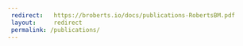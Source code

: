 ```yaml
---
 redirect:   https://broberts.io/docs/publications-RobertsBM.pdf
 layout:     redirect
 permalink: /publications/
---
```

